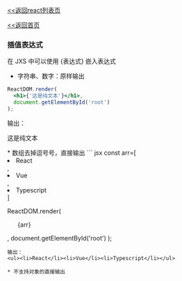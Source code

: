 [<<返回react列表页](/react/index)

[<<返回首页](/index)


### 插值表达式
在 JXS 中可以使用 {表达式} 嵌入表达式



* 字符串、数字：原样输出
``` jsx
ReactDOM.render(
  <h1>{'这是纯文本'}</h1>,
  document.getElementById('root')
);

```
输出：

<p>
这是纯文本
</p>
* 数组去掉逗号号，直接输出
``` jsx
const arr=[<li>React</li>,<li>Vue</li>,<li>Typescript</li>]

ReactDOM.render(
  <ul>{arr}</ul>,
  document.getElementById('root')
);

```
输出：
<ul><li>React</li><li>Vue</li><li>Typescript</li></ul>

* 不支持对象的直接输出